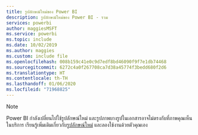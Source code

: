 ```yaml
---
title: รูปลักษณ์ใหม่ของ Power BI
description: รูปลักษณ์ใหม่ของ Power BI - รวม
services: powerbi
author: maggiesMSFT
ms.service: powerbi
ms.topic: include
ms.date: 10/02/2019
ms.author: maggies
ms.custom: include file
ms.openlocfilehash: 008b159c41e0c9d7edf8bd46090f9f7e1db74468
ms.sourcegitcommit: 6272c4a0f267708ca7d38a45774f3bedd680f2d6
ms.translationtype: HT
ms.contentlocale: th-TH
ms.lasthandoff: 01/06/2020
ms.locfileid: "71968825"
---
```

> [!NOTE]
> Power BI กำลังเปลี่ยนไปใช้รูปลักษณ์ใหม่ และรูปภาพบางรูปในเอกสารอาจไม่ตรงกับที่ภาพคุณเห็นในบริการ เรียนรู้เพิ่มเติมเกี่ยวกับ[รูปลักษณ์ใหม่](../service-new-look.md) และลองใช้งานด้วยตัวคุณเอง
